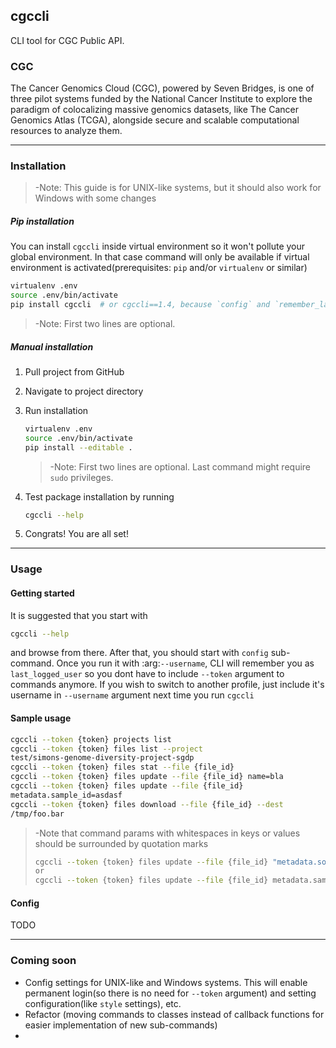 ## cgccli
CLI tool for CGC Public API. 

### CGC
The Cancer Genomics Cloud (CGC), powered by Seven Bridges, is one of three pilot systems funded by the National Cancer 
Institute to explore the paradigm of colocalizing massive genomics datasets, like The Cancer Genomics Atlas (TCGA), 
alongside secure and scalable computational resources to analyze them.
___

### Installation
>-Note: This guide is for UNIX-like systems, but it should also work for Windows with some changes

##### Pip installation

You can install `cgccli` inside virtual environment so it won't pollute your global environment. In that 
case command will only be available if virtual environment is activated(prerequisites: `pip` and/or `virtualenv` 
or similar)
    
```bash
virtualenv .env
source .env/bin/activate
pip install cgccli  # or cgccli==1.4, because `config` and `remember_last_user` features in latest version might be buggy 
```
>-Note: First two lines are optional.

##### Manual installation
1) Pull project from GitHub
2) Navigate to project directory
3) Run installation
    
    ```bash
    virtualenv .env
    source .env/bin/activate
    pip install --editable .
    ```
    >-Note: First two lines are optional. Last command might require `sudo` privileges.
        
4) Test package installation by running 
    ```bash
    cgccli --help
    ```

5) Congrats! You are all set! 

___

### Usage
#### Getting started
It is suggested that you start with
```bash
cgccli --help
```
and browse from there. After that, you should start with `config` sub-command. Once you run it with :arg:`--username`, 
CLI will remember you as `last_logged_user` so you dont have to include `--token` argument to commands anymore.
If you wish to switch to another profile, just include it's username in `--username` argument next time you run `cgccli`

#### Sample usage
```bash
cgccli --token {token} projects list
cgccli --token {token} files list --project
test/simons-genome-diversity-project-sgdp
cgccli --token {token} files stat --file {file_id}
cgccli --token {token} files update --file {file_id} name=bla
cgccli --token {token} files update --file {file_id}
metadata.sample_id=asdasf
cgccli --token {token} files download --file {file_id} --dest
/tmp/foo.bar
```
>-Note that command params with whitespaces in keys or values should be surrounded by quotation marks
>```bash
>cgccli --token {token} files update --file {file_id} "metadata.some field=blah blah"
>or
>cgccli --token {token} files update --file {file_id} metadata.sample_id="value with whitespace"
>```
#### Config
TODO

___

### Coming soon
- Config settings for UNIX-like and Windows systems. This will enable permanent login(so there is no need for `--token`
 argument) and setting configuration(like `style` settings), etc. 
- Refactor (moving commands to classes instead of callback functions for easier implementation of new sub-commands)
- 


